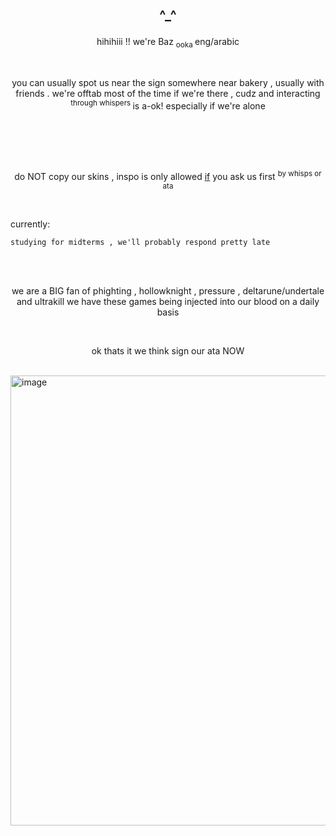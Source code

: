 
## <p align="center"> ^_^ </p>

<p align="center"> hihihiii !! we're Baz <sub> ooka </sub>  eng/arabic </p>

<br>    <p align="center">
 you can usually spot us near the sign somewhere near bakery , usually with friends . we're offtab most of the time if we're there , cudz and interacting <sup> through whispers </sup>  is a-ok! especially if we're alone
</p>  <br>
<br>    <p align="center">

</p>  <br>

<p align="center">
  do NOT copy our skins , inspo is only allowed  <ins>if</ins> you ask us first <sup>by whisps or ata</sup>
</p>  <br>

 currently:   <br>
                                                  
```
studying for midterms , we'll probably respond pretty late
```
<br>
<br>

<p align="center"> we are a  BIG fan of phighting , hollowknight , pressure , deltarune/undertale and ultrakill we have these games being injected into our blood on a daily basis </p> <br>

<p align="center"> ok thats it we think sign our ata NOW </p> <br>
 
<img width="1280" height="720" alt="image" src="https://github.com/user-attachments/assets/1890e49d-dcaf-4408-9ee4-2124de259fa6" />


